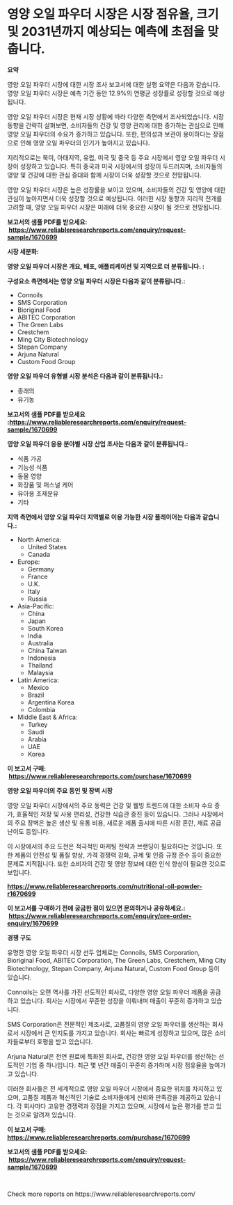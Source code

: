 <p><h1>영양 오일 파우더 시장은 시장 점유율, 크기 및 2031년까지 예상되는 예측에 초점을 맞춥니다.</h1></p><p><strong>요약</strong></p>
<p><p>영양 오일 파우더 시장에 대한 시장 조사 보고서에 대한 실행 요약은 다음과 같습니다. 영양 오일 파우더 시장은 예측 기간 동안 12.9%의 연평균 성장률로 성장할 것으로 예상됩니다.</p><p>영양 오일 파우더 시장은 현재 시장 상황에 따라 다양한 측면에서 조사되었습니다. 시장 동향을 간략히 살펴보면, 소비자들의 건강 및 영양 관리에 대한 증가하는 관심으로 인해 영양 오일 파우더의 수요가 증가하고 있습니다. 또한, 편의성과 보관이 용이하다는 장점으로 인해 영양 오일 파우더의 인기가 높아지고 있습니다.</p><p>지리적으로는 북미, 아태지역, 유럽, 미국 및 중국 등 주요 시장에서 영양 오일 파우더 시장이 성장하고 있습니다. 특히 중국과 미국 시장에서의 성장이 두드러지며, 소비자들의 영양 및 건강에 대한 관심 증대와 함께 시장이 더욱 성장할 것으로 전망됩니다.</p><p>영양 오일 파우더 시장은 높은 성장률을 보이고 있으며, 소비자들의 건강 및 영양에 대한 관심이 높아지면서 더욱 성장할 것으로 예상됩니다. 이러한 시장 동향과 지리적 전개를 고려할 때, 영양 오일 파우더 시장은 미래에 더욱 중요한 시장이 될 것으로 전망됩니다.</p></p>
<p><strong>보고서의 샘플 PDF를 받으세요: &nbsp;<a href="https://www.reliableresearchreports.com/enquiry/request-sample/1670699">https://www.reliableresearchreports.com/enquiry/request-sample/1670699</a></strong></p>
<p><strong>시장 세분화:</strong></p>
<p><strong> 영양 오일 파우더 시장은 개요, 배포, 애플리케이션 및 지역으로 더 분류됩니다. :</strong></p>
<p><strong>구성요소 측면에서는 영양 오일 파우더 시장은 다음과 같이 분류됩니다.:</strong></p>
<p><ul><li>Connoils</li><li>SMS Corporation</li><li>Bioriginal Food</li><li>ABITEC Corporation</li><li>The Green Labs</li><li>Crestchem</li><li>Ming City Biotechnology</li><li>Stepan Company</li><li>Arjuna Natural</li><li>Custom Food Group</li></ul></p>
<p><strong> 영양 오일 파우더 유형별 시장 분석은 다음과 같이 분류됩니다.:</strong></p>
<p><ul><li>종래의</li><li>유기농</li></ul></p>
<p><strong>보고서의 샘플 PDF를 받으세요 :<a href="https://www.reliableresearchreports.com/enquiry/request-sample/1670699">https://www.reliableresearchreports.com/enquiry/request-sample/1670699</a></strong></p>
<p><strong> 영양 오일 파우더 응용 분야별 시장 산업 조사는 다음과 같이 분류됩니다.:</strong></p>
<p><ul><li>식품 가공</li><li>기능성 식품</li><li>동물 영양</li><li>화장품 및 퍼스널 케어</li><li>유아용 조제분유</li><li>기타</li></ul></p>
<p><strong>지역 측면에서 영양 오일 파우더 지역별로 이용 가능한 시장 플레이어는 다음과 같습니다.:</strong></p>
<p><ul>
    <li>
        North America:
        <ul>
            <li>United States</li>
            <li>Canada</li>
        </ul>
    </li>
    <li>
        Europe:
        <ul>
            <li>Germany</li>
            <li>France</li>
            <li>U.K.</li>
            <li>Italy</li>
            <li>Russia</li>
        </ul>
    </li>
    <li>
        Asia-Pacific:
        <ul>
            <li>China</li>
            <li>Japan</li>
            <li>South Korea</li>
            <li>India</li>
            <li>Australia</li>
            <li>China Taiwan</li>
            <li>Indonesia</li>
            <li>Thailand</li>
            <li>Malaysia</li>
        </ul>
    </li>
    <li>
        Latin America:
        <ul>
            <li>Mexico</li>
            <li>Brazil</li>
            <li>Argentina Korea</li>
            <li>Colombia</li>
        </ul>
    </li>
    <li>
        Middle East & Africa:
        <ul>
            <li>Turkey</li>
            <li>Saudi</li>
            <li>Arabia</li>
            <li>UAE</li>
            <li>Korea</li>
        </ul>
    </li>
    </ul></p>
<p><strong>이 보고서 구매: &nbsp;<a href="https://www.reliableresearchreports.com/purchase/1670699">https://www.reliableresearchreports.com/purchase/1670699</a></strong></p>
<p><strong>영양 오일 파우더의 주요 동인 및 장벽 시장</strong></p>
<p><p>영양 오일 파우더 시장에서의 주요 동력은 건강 및 웰빙 트렌드에 대한 소비자 수요 증가, 효율적인 저장 및 사용 편리성, 건강한 식습관 증진 등이 있습니다. 그러나 시장에서의 주요 장벽은 높은 생산 및 유통 비용, 새로운 제품 출시에 따른 시장 혼란, 재료 공급 난이도 등입니다.</p><p>이 시장에서의 주요 도전은 적극적인 마케팅 전략과 브랜딩이 필요하다는 것입니다. 또한 제품의 안전성 및 품질 향상, 가격 경쟁력 강화, 규제 및 인증 규정 준수 등이 중요한 문제로 지적됩니다. 또한 소비자의 건강 및 영양 정보에 대한 인식 향상이 필요한 것으로 보입니다.</p></p>
<p><strong><a href="https://www.reliableresearchreports.com/nutritional-oil-powder-r1670699">https://www.reliableresearchreports.com/nutritional-oil-powder-r1670699</a></strong></p>
<p><strong>이 보고서를 구매하기 전에 궁금한 점이 있으면 문의하거나 공유하세요.: &nbsp;<a href="https://www.reliableresearchreports.com/enquiry/pre-order-enquiry/1670699">https://www.reliableresearchreports.com/enquiry/pre-order-enquiry/1670699</a></strong></p>
<p><strong>경쟁 구도</strong></p>
<p><p>유명한 영양 오일 파우더 시장 선두 업체로는 Connoils, SMS Corporation, Bioriginal Food, ABITEC Corporation, The Green Labs, Crestchem, Ming City Biotechnology, Stepan Company, Arjuna Natural, Custom Food Group 등이 있습니다.</p><p>Connoils는 오랜 역사를 가진 선도적인 회사로, 다양한 영양 오일 파우더 제품을 공급하고 있습니다. 회사는 시장에서 꾸준한 성장을 이뤄내며 매출이 꾸준히 증가하고 있습니다.</p><p>SMS Corporation은 전문적인 제조사로, 고품질의 영양 오일 파우더를 생산하는 회사로서 시장에서 큰 인지도를 가지고 있습니다. 회사는 빠르게 성장하고 있으며, 많은 소비자들로부터 호평을 받고 있습니다.</p><p>Arjuna Natural은 천연 원료에 특화된 회사로, 건강한 영양 오일 파우더를 생산하는 선도적인 기업 중 하나입니다. 최근 몇 년간 매출이 꾸준히 증가하며 시장 점유율을 높여가고 있습니다.</p><p>이러한 회사들은 전 세계적으로 영양 오일 파우더 시장에서 중요한 위치를 차지하고 있으며, 고품질 제품과 혁신적인 기술로 소비자들에게 신뢰와 만족감을 제공하고 있습니다. 각 회사마다 고유한 경쟁력과 장점을 가지고 있으며, 시장에서 높은 평가를 받고 있는 것으로 알려져 있습니다.</p></p>
<p><strong>이 보고서 구매: &nbsp; <a href="https://www.reliableresearchreports.com/purchase/1670699">https://www.reliableresearchreports.com/purchase/1670699</a></strong></p>
<p><strong>보고서의 샘플 PDF를 받으세요: &nbsp;<a href="https://www.reliableresearchreports.com/enquiry/request-sample/1670699">https://www.reliableresearchreports.com/enquiry/request-sample/1670699</a></strong><strong></strong></p>
<p>&nbsp;</p>
<p>Check more reports on https://www.reliableresearchreports.com/</p>